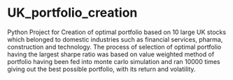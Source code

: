 # UK_portfolio_creation
Python Project for Creation of optimal portfolio based on 10 large UK stocks which belonged to domestic industries such as financial services, pharma, construction and technology. The process of selection of optimal portfolio having the largest sharpe ratio was based on value weighted method of portfolio having been fed into monte carlo simulation and ran 10000 times giving out the best possible portfolio, with its return and volatility.
